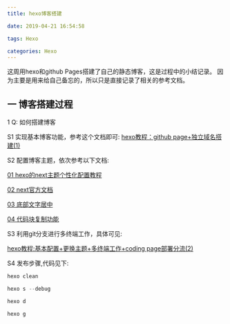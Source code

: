 ```yaml
---
title: hexo博客搭建

date: 2019-04-21 16:54:58

tags: Hexo

categories: Hexo
---
```


这周用hexo和github Pages搭建了自己的静态博客，这是过程中的小结记录。
因为主要是用来给自己备忘的，所以只是直接记录了相关的参考文档。
<!-- more -->

## 一 博客搭建过程

1 Q: 如何搭建博客

S1 实现基本博客功能，参考这个文档即可: [hexo教程：github page+独立域名搭建(1)](http://fangzh.top/2018/2018090514/)

S2 配置博客主题，依次参考以下文档:

[01 hexo的next主题个性化配置教程](https://segmentfault.com/a/1190000009544924)

[02 next官方文档](http://theme-next.iissnan.com/getting-started.html)

[03 底部文字居中](https://www.zydarchen.top/20170707/4_hello_blog)

[04 代码块复制功能](https://www.zhyong.cn/posts/ca02/)

S3 利用git分支进行多终端工作，具体可见:

[hexo教程:基本配置+更换主题+多终端工作+coding page部署分流(2)](http://fangzh.top/2018/2018090715/)

S4 发布步骤,代码见下:

```js
hexo clean

hexo s --debug

hexo d

hexo g
```